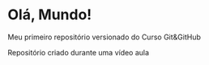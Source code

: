 # Olá, Mundo!
 Meu primeiro repositório versionado do Curso Git&GitHub

Repositório criado durante uma vídeo aula